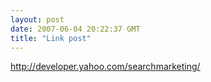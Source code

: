 ```yaml
---
layout: post
date: 2007-06-04 20:22:37 GMT
title: "Link post"
---
```

<http://developer.yahoo.com/searchmarketing/>


